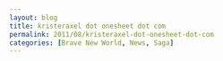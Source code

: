 ```yaml
---
layout: blog
title: kristeraxel dot onesheet dot com
permalink: 2011/08/kristeraxel-dot-onesheet-dot-com
categories: [Brave New World, News, Saga]
---
```


<a href="http://www.onesheet.com/kristeraxel" target="_blank"><img class="aligncenter" src="http://onesheet.s3.amazonaws.com/icons/onesheet_icon_64.png" alt="" /></a>
